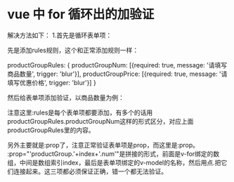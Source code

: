 # vue 中 for 循环出的加验证
解决方法如下：
1.首先是循环表单项：

<template>
 <div class="content-body">
  <el-form ref="form" :model="form" :rules="rules" label-width="120px">
    <el-col :span="20">
      <el-row :gutter="10" v-for="(item,index) in form.productGroup" :key="index">
       <el-col :span="6">
        <el-form-item label="商品数量:">
         <el-input v-model="item.num" type="number" size="small" style="width:80px;"></el-input>
        </el-form-item>
       </el-col>
       <el-col :span="6">
        <el-form-item label="优惠价格:">
          <el-input v-model="item.price" type="number" size="small" style="width:80px;"></el-input>
        </el-form-item>
       </el-col>
      </el-row>
    </el-col>
   </el-row>
   <el-form-item size="medium" class="div-submit">
    <el-button @click="resetForm('form')">取消</el-button>
    <el-button type="primary" @click="submitForm('form')">提交</el-button>
   </el-form-item>
  </el-form>
 </div>
</template>

先是添加rules规则，这个和正常添加规则一样：

productGroupRules: {
 productGroupNum: [{required: true, message: '请填写商品数量', trigger: 'blur'}],
 productGroupPrice: [{required: true, message: '请填写优惠价格', trigger: 'blur'}]
}

然后给表单项添加验证，以商品数量为例：

<el-form-item label="商品数量:" :prop="'productGroup.'+index+'.num'" :rules="productGroupRules.productGroupNum">
 <el-input v-model="item.num" type="number" size="small" style="width:80px;"></el-input>
</el-form-item>

注意这里:rules是每个表单项都要添加，有多个的话用productGroupRules.productGroupNum这样的形式区分，对应上面productGroupRules里的内容。

另外主要就是:prop了，注意正常验证表单项是prop，而这里是:prop。 :prop="'productGroup.'+index+'.num'"是拼接的形式，前面是v-for绑定的数组，中间是数组索引index，最后是表单项绑定的v-model的名称，然后用点.把它们连接起来。这三项都必须保证正确，错一个都无法验证。
